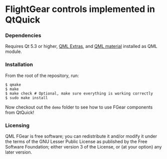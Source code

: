 FlightGear controls implemented in QtQuick
======================================

### Dependencies

Requires Qt 5.3 or higher, [QML Extras](https://github.com/papyros/qml-extras), and [QML material](https://github.com/papyros/qml-material) installed as QML module.

### Installation

From the root of the repository, run:

    $ qmake
    $ make
    $ make check # Optional, make sure everything is working correctly
    $ sudo make install

Now checkout out the `demo` folder to see how to use FGear components from QtQuick!

### Licensing

QML FGear is free software; you can redistribute it and/or modify it under the terms of the GNU Lesser Public License as published by the Free Software Foundation; either version 3 of the License, or (at your option) any later version.
